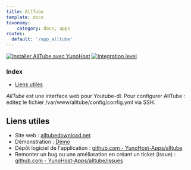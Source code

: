```yaml
---
title: AllTube
template: docs
taxonomy:
    category: docs, apps
routes:
  default: '/app_alltube'
---
```


[![Installer AllTube avec YunoHost](https://install-app.yunohost.org/install-with-yunohost.svg)](https://install-app.yunohost.org/?app=alltube) [![Integration level](https://dash.yunohost.org/integration/alltube.svg)](https://dash.yunohost.org/appci/app/alltube)

### Index

- [Liens utiles](#liens-utiles)

*AllTube* est une interface web pour Youtube-dl.
Pour configurer AllTube : éditez le fichier /var/www/alltube/config/config.yml via SSH.

## Liens utiles

+ Site web : [alltubedownload.net](https://alltubedownload.net/)
+ Démonstration : [Démo](https://alltubedownload.net/)
+ Dépôt logiciel de l'application : [github.com - YunoHost-Apps/alltube](https://github.com/YunoHost-Apps/alltube_ynh)
+ Remonter un bug ou une amélioration en créant un ticket (issue) : [github.com - YunoHost-Apps/alltube/issues](https://github.com/YunoHost-Apps/alltube_ynh/issues)
